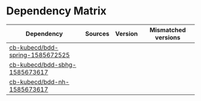 # Dependency Matrix

Dependency | Sources | Version | Mismatched versions
---------- | ------- | ------- | -------------------
[cb-kubecd/bdd-spring-1585672525](https://github.com/cb-kubecd/bdd-spring-1585672525.git) |  | []() | 
[cb-kubecd/bdd-sbhg-1585673617](https://github.com/cb-kubecd/bdd-sbhg-1585673617.git) |  | []() | 
[cb-kubecd/bdd-nh-1585673617](https://github.com/cb-kubecd/bdd-nh-1585673617.git) |  | []() | 
